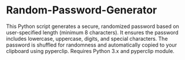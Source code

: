 # Random-Password-Generator
This Python script generates a secure, randomized password based on user-specified length (minimum 8 characters). It ensures the password includes lowercase, uppercase, digits, and special characters. The password is shuffled for randomness and automatically copied to your clipboard using pyperclip. Requires Python 3.x and pyperclip module.
